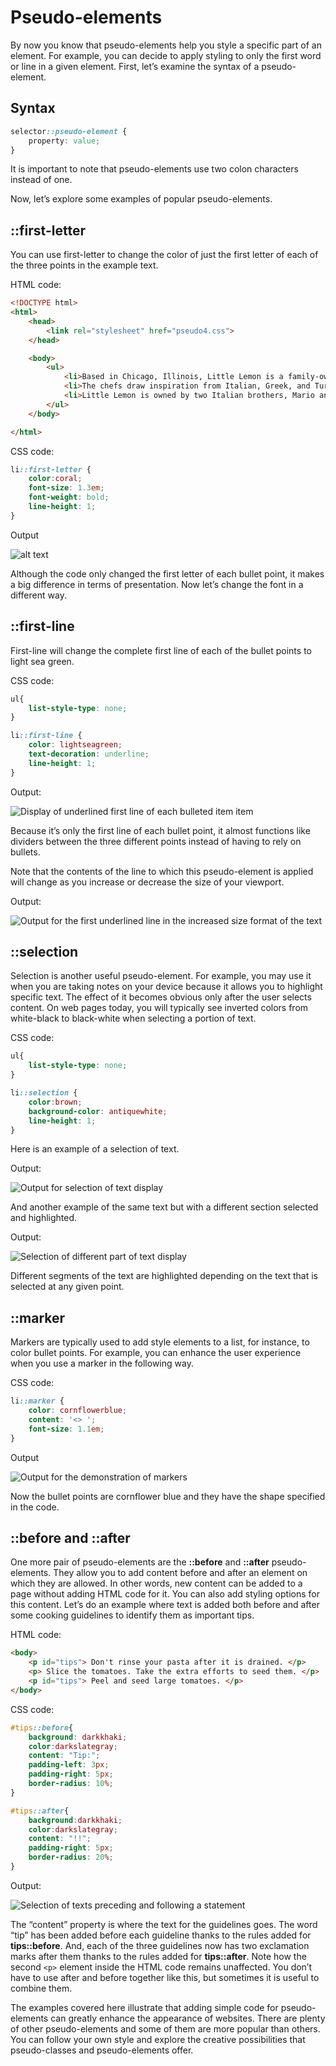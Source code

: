 # Pseudo-elements

By now you know that pseudo-elements help you style a specific part of an element. For example, you can decide to apply styling to only the first word or line in a given element. First, let’s examine the syntax of a pseudo-element.

## Syntax

```css
selector::pseudo-element {
    property: value; 
}
```

It is important to note that pseudo-elements use two colon characters instead of one.

Now, let’s explore some examples of popular pseudo-elements.

## ::first-letter

You can use first-letter to change the color of just the first letter of each of the three points in the example text.

HTML code:

```html
<!DOCTYPE html>
<html>
    <head> 
        <link rel="stylesheet" href="pseudo4.css"> 
    </head> 

    <body>
        <ul> 
            <li>Based in Chicago, Illinois, Little Lemon is a family-owned Mediterranean restaurant, focused on traditional recipes served with a modern twist. </li> 
            <li>The chefs draw inspiration from Italian, Greek, and Turkish culture and have a menu of 12–15 items that they rotate seasonally. The restaurant has a rustic and relaxed atmosphere with moderate prices, making it a popular place for a meal any time of the day.</li> 
            <li>Little Lemon is owned by two Italian brothers, Mario and Adrian, who moved to the United States to pursue their shared dream of owning a restaurant. To craft the menu, Mario relies on family recipes and his experience as a chef in Italy.</li> 
        </ul> 
    </body> 

</html> 
```

CSS code:

```css
li::first-letter { 
    color:coral; 
    font-size: 1.3em; 
    font-weight: bold; 
    line-height: 1; 
}
```

Output

![alt text](https://d3c33hcgiwev3.cloudfront.net/imageAssetProxy.v1/ik0QcFB_T_GNEHBQf4_xMw_bf608e673a0941bba2048e98289e4ce1_Picture22.png?expiry=1758844800000&hmac=4tpOnB-AJkm7icHTadnkyufeb1xFAlxKYuTLsc00H3A)

Although the code only changed the first letter of each bullet point, it makes a big difference in terms of presentation. Now let’s change the font in a different way.

## ::first-line

First-line will change the complete first line of each of the bullet points to light sea green.

CSS code:

```css
ul{
    list-style-type: none;
}

li::first-line {
    color: lightseagreen;
    text-decoration: underline;
    line-height: 1;
}
```

Output:

![Display of underlined first line of each bulleted item item](https://d3c33hcgiwev3.cloudfront.net/imageAssetProxy.v1/Btxtv5_LSmacbb-fy_pmzA_0a64c347b7cc4897a733495266328ee1_Picture33.png?expiry=1758844800000&hmac=43xjNTLjDLJtgVQ7XL_bcJPZVBLYCj-L6Rwp9DUR0Jc)

Because it’s only the first line of each bullet point, it almost functions like dividers between the three different points instead of having to rely on bullets.

Note that the contents of the line to which this pseudo-element is applied will change as you increase or decrease the size of your viewport.

Output:

![Output for the first underlined line in the increased size format of the text](https://d3c33hcgiwev3.cloudfront.net/imageAssetProxy.v1/meLH3ynzRGOix98p8yRj6g_a5b3bf4ca3cb4cc3ba3b690416a3b1e1_Picture44.png?expiry=1758844800000&hmac=Qa4j5y76_iI5xA1tZgmupVsAh2638D35HvLTsHNNHoo)

## ::selection

Selection is another useful pseudo-element. For example, you may use it when you are taking notes on your device because it allows you to highlight specific text. The effect of it becomes obvious only after the user selects content. On web pages today, you will typically see inverted colors from white-black to black-white when selecting a portion of text.

CSS code:

```css
ul{
    list-style-type: none;
}

li::selection {
    color:brown;
    background-color: antiquewhite;
    line-height: 1;
}
```

Here is an example of a selection of text.

Output:

![Output for selection of text display](https://d3c33hcgiwev3.cloudfront.net/imageAssetProxy.v1/XTOsncLuSLezrJ3C7ri3cQ_dd37768230fe4092838f32544feff1e1_Picture55.png?expiry=1758844800000&hmac=L7T4wLFziwYEtSTW3ZNpDPeeoQNjD9Kkboiy9aOYotE)

And another example of the same text but with a different section selected and highlighted.

Output:

![Selection of different part of text display](https://d3c33hcgiwev3.cloudfront.net/imageAssetProxy.v1/0NuXaVX5SpWbl2lV-bqVwA_da8aa7acbb144626bc8753434a8215e1_Picture66.png?expiry=1758844800000&hmac=wU7rl1j1QO_x6tv81_y_5aG9r4nQEaHD5E1ZgtZDab8)

Different segments of the text are highlighted depending on the text that is selected at any given point.

## ::marker

Markers are typically used to add style elements to a list, for instance, to color bullet points. For example, you can enhance the user experience when you use a marker in the following way.

CSS code:

```css
li::marker {
    color: cornflowerblue;
    content: '<> ';
    font-size: 1.1em;
}
```

Output

![Output for the demonstration of markers](https://d3c33hcgiwev3.cloudfront.net/imageAssetProxy.v1/9I5kNQR4QLmOZDUEeOC5Vg_6db68966311a40faac1ec96a0458c7e1_Picture77.png?expiry=1758844800000&hmac=Ny8MtDP0O7njEmxqUnVvViNW2W8nmBf48_SpdGQGrLs)

Now the bullet points are cornflower blue and they have the shape specified in the code.

## ::before and ::after

One more pair of pseudo-elements are the **::before** and **::after** pseudo-elements. They allow you to add content before and after an element on which they are allowed. In other words, new content can be added to a page without adding HTML code for it. You can also add styling options for this content. Let’s do an example where text is added both before and after some cooking guidelines to identify them as important tips.

HTML code:

```html
<body>
    <p id="tips"> Don't rinse your pasta after it is drained. </p>
    <p> Slice the tomatoes. Take the extra efforts to seed them. </p>
    <p id="tips"> Peel and seed large tomatoes. </p>
</body>
```

CSS code:

```css
#tips::before{
    background: darkkhaki;
    color:darkslategray;
    content: "Tip:";
    padding-left: 3px;
    padding-right: 5px;
    border-radius: 10%;
}

#tips::after{
    background:darkkhaki;
    color:darkslategray;
    content: "!!";
    padding-right: 5px;
    border-radius: 20%;
}
```

Output:

![Selection of texts preceding and following a statement](https://d3c33hcgiwev3.cloudfront.net/imageAssetProxy.v1/tQWOWQtuQ_eFjlkLbrP35w_cabab4491c49452fa4bbd9c0ee9e65e1_Picture88.png?expiry=1758844800000&hmac=dZxOhB9hxsLlOMUPFBJR2FwwZg8gHgLmXdGNmKsEdLA)

The “content” property is where the text for the guidelines goes. The word “tip” has been added before each guideline thanks to the rules added for **tips::before**. And, each of the three guidelines now has two exclamation marks after them thanks to the rules added for **tips::after**. Note how the second `<p>` element inside the HTML code remains unaffected. You don’t have to use after and before together like this, but sometimes it is useful to combine them.

The examples covered here illustrate that adding simple code for pseudo-elements can greatly enhance the appearance of websites. There are plenty of other pseudo-elements and some of them are more popular than others. You can follow your own style and explore the creative possibilities that pseudo-classes and pseudo-elements offer.

